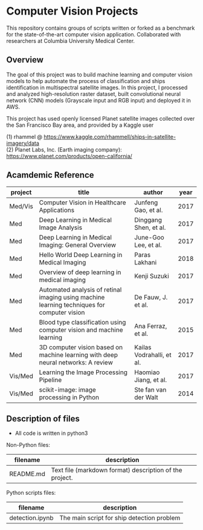 Computer Vision Projects
==========

This repository contains groups of scripts written or forked as a benchmark for 
the state-of-the-art computer vision application. Collaborated with researchers at Columbia University Medical Center.

Overview
--------

The goal of this project was to build machine learning and computer vision models to help automate the process of classification and ships identification in multispectral satellite images. In this project, I processed and analyzed high-resolution raster dataset, built convolutional neural network (CNN) models (Grayscale input and RGB input) and deployed it in AWS.

This project has used openly licensed Planet satellite images collected over the San Francisco Bay area, and provided by a Kaggle user

(1) rhammel @ https://www.kaggle.com/rhammell/ships-in-satellite-imagery/data  
(2) Planet Labs, Inc. (Earth imaging company): https://www.planet.com/products/open-california/

Acamdemic Reference
------------

project | title                                                 |  author                             |        year
--------|-------------------------------------------------------|-------------------------------------|-----------------
Med/Vis | Computer Vision in Healthcare Applications            | Junfeng Gao, et al.                 | 2017
Med     | Deep Learning in Medical Image Analysis               | Dinggang Shen, et al.               | 2017
Med     | Deep Learning in Medical Imaging: General Overview    | June-Goo Lee, et al.                | 2017
Med     | Hello World Deep Learning in Medical Imaging          | Paras Lakhani                       | 2018
Med     | Overview of deep learning in medical imaging          | Kenji Suzuki                        | 2017
Med     | Automated analysis of retinal imaging using machine learning techniques for computer vision | De Fauw, J. et al.                        | 2017
Med     | Blood type classification using computer vision and machine learning | Ana Ferraz, et al.   | 2015
Med     | 3D computer vision based on machine learning with deep neural networks: A review            | Kailas Vodrahalli, et al.                       | 2017
Vis/Med | Learning the Image Processing Pipeline                | Haomiao Jiang, et al.               | 2017
Vis/Med | scikit-image: image processing in Python              | Ste ́fan van der Walt                | 2014


Description of files
--------------------

- All code is written in python3

Non-Python files:

filename                          |  description
----------------------------------|------------------------------------------------------------------------------------
README.md                         |  Text file (markdown format) description of the project.

Python scripts files:

filename                          |  description
----------------------------------|------------------------------------------------------------------------------------
detection.ipynb                   | The main script for ship detection problem
